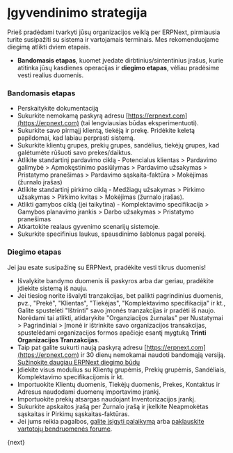 <!-- add-breadcrumbs -->
# Įgyvendinimo strategija

Prieš pradėdami tvarkyti jūsų organizacijos veiklą per ERPNext, pirmiausia turite susipažiti su sistema ir vartojamais terminais. Mes rekomenduojame diegimą atlikti dviem etapais.

  * **Bandomasis etapas**, kuomet įvedate dirbtinius/sintentinius įrašus, kurie atitinka jūsų kasdienes operacijas ir **diegimo etapas**, vėliau pradėsime vesti realius duomenis.

### Bandomasis etapas

  * Perskaitykite dokumentaciją
  * Sukurkite nemokamą paskyrą adresu [https://erpnext.com](https://erpnext.com) (tai lengviausias būdas eksperimentuoti).
  * Sukurkite savo pirmąjį klientą, tiekėją ir prekę. Pridėkite keletą papildomai, kad labiau perprasti sistemą.
  * Sukurkite klientų grupes, prekių grupes, sandėlius, tiekėjų grupes, kad galėtumėte rūšuoti savo prekes/daiktus.
  * Atlikite standartinį pardavimo ciklą - Potencialus klientas > Pardavimo galimybė > Apmokęstinimo pasiūlymas > Pardavimo užsakymas > Pristatymo pranešimas > Pardavimo sąskaita-faktūra > Mokėjimas (žurnalo įrašas)
  * Atlikite standartinį pirkimo ciklą - Medžiagų užsakymas > Pirkimo užsakymas > Pirkimo kvitas > Mokėjimas (žurnalo įrašas).
  * Atlikti gamybos ciklą (jei taikytina) - Komplektavimo specifikacija > Gamybos planavimo įrankis > Darbo užsakymas > Pristatymo pranešimas
  * Atkartokite realaus gyvenimo scenarijų sistemoje.
  * Sukurkite specifinius laukus, spausdinimo šablonus pagal poreikį.

### Diegimo etapas

Jei jau esate susipažinę su ERPNext, pradėkite vesti tikrus duomenis!

  * Išvalykite bandymo duomenis iš paskyros arba dar geriau, pradėkite įdiekite sistemą iš nauju.
  * Jei tiesiog norite išvalyti tranzakcijas, bet palikti pagrindinius duomenis, pvz., "Prekė", "Klientas", "Tiekėjas", "Komplektavimo specifikacija" ir kt., Galite spustelėti "Ištrinti" savo įmonės tranzakcijas ir pradėti iš naujo. Norėdami tai atlikti, atidarykite "Organziacijos žurnalas" per Nustatymai > Pagrindiniai > Įmonė ir ištrinkite savo organizacijos transakcijas, spustelėdami organizacijos formos apačioje esantį mygtuką **Trinti Organizacijos Tranzakcijas**.
  * Taip pat galite sukurti naują paskyrą adresu [https://erpnext.com](https://erpnext.com) ir 30 dienų nemokamai naudoti bandomąją versiją. [Sužinokite daugiau ERPNext diegimo būdų](docs/user/manual/en/introduction/getting-started-with-erpnext)
  * Įdiekite visus modulius su Klientų grupėmis, Prekių grupėmis, Sandėliais, Komplektavimo specifikacijomis ir kt.
  * Importuokite Klientų duomenis, Tiekėjų duomenis, Prekes, Kontaktus ir Adresus naudodami duomenų importavimo įrankį.
  * Importuokite prekių atsargas naudojant Inventorizacijos įrankį.
  * Sukurkite apskaitos įrašą per Žurnalo įrašą ir įkelkite Neapmokėtas sąskaitas ir Pirkimų sąskaitas-faktūras.
  * Jei jums reikia pagalbos, [galite įsigyti palaikymą](https://erpnext.com/pricing) arba [paklauskite vartotojų bendruomenės forume](https://discuss.erpnext.com).

{next}
